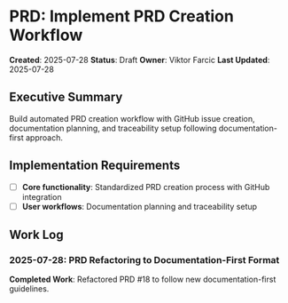# PRD: Implement PRD Creation Workflow

**Created**: 2025-07-28
**Status**: Draft
**Owner**: Viktor Farcic
**Last Updated**: 2025-07-28

## Executive Summary
Build automated PRD creation workflow with GitHub issue creation, documentation planning, and traceability setup following documentation-first approach.

## Implementation Requirements
- [ ] **Core functionality**: Standardized PRD creation process with GitHub integration
- [ ] **User workflows**: Documentation planning and traceability setup

## Work Log
### 2025-07-28: PRD Refactoring to Documentation-First Format
**Completed Work**: Refactored PRD #18 to follow new documentation-first guidelines.